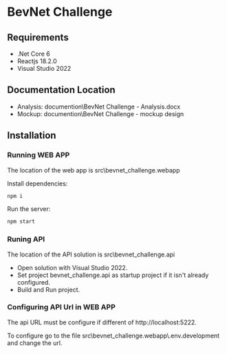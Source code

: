 # BevNet Challenge

## Requirements

  - .Net Core 6
  - Reactjs 18.2.0
  - Visual Studio 2022

## Documentation Location

  - Analysis: documention\BevNet Challenge - Analysis.docx
  - Mockup: documention\BevNet Challenge - mockup design

## Installation

### Running WEB APP

The location of the web app is src\bevnet_challenge.webapp

Install dependencies:

```bash
npm i
```

Run the server:

```bash
npm start
```

### Runing API

The location of the API solution is src\bevnet_challenge.api

 - Open solution with Visual Studio 2022.
 - Set project bevnet_challenge.api as startup project if it isn't already configured.
 - Build and Run project.

### Configuring API Url in WEB APP

The api URL must be configure if different of http://localhost:5222.

To configure go to the file src\bevnet_challenge.webapp\\.env.development and change the url.